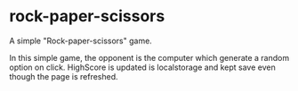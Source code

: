 # rock-paper-scissors
 A simple "Rock-paper-scissors" game.
 
 In this simple game, the opponent is the computer which generate a random option on click. 
 HighScore is updated is localstorage and kept save even though the page is refreshed.
